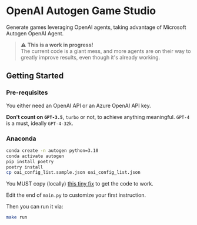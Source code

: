 # OpenAI Autogen Game Studio

Generate games leveraging OpenAI agents, taking advantage of Microsoft Autogen OpenAI Agent.

> ⚠️ **This is a work in progress!**<br>
> The current code is a giant mess, and more agents are on their way to greatly improve results,
> even though it's already working.

## Getting Started

### Pre-requisites

You either need an OpenAI API or an Azure OpenAI API key.

**Don't count on `GPT-3.5`**, `turbo` or not, to achieve anything meaningful. `GPT-4` is a must, ideally `GPT-4-32k`.

### Anaconda

```sh
conda create -n autogen python=3.10
conda activate autogen
pip install poetry
poetry install
cp oai_config_list.sample.json oai_config_list.json
```

You MUST copy (locally) [this tiny fix](https://github.com/microsoft/autogen/pull/47) to get the code to work.

Edit the end of `main.py` to customize your first instruction.

Then you can run it via:

```sh
make run
```
